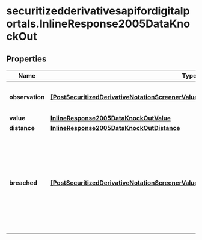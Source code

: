 # securitizedderivativesapifordigitalportals.InlineResponse2005DataKnockOut

## Properties

Name | Type | Description | Notes
------------ | ------------- | ------------- | -------------
**observation** | [**[PostSecuritizedDerivativeNotationScreenerValueRangesGetDataKnockOutObservationItems]**](PostSecuritizedDerivativeNotationScreenerValueRangesGetDataKnockOutObservationItems.md) | Values of the barrier observation modality. | [optional] 
**value** | [**InlineResponse2005DataKnockOutValue**](InlineResponse2005DataKnockOutValue.md) |  | [optional] 
**distance** | [**InlineResponse2005DataKnockOutDistance**](InlineResponse2005DataKnockOutDistance.md) |  | [optional] 
**breached** | [**[PostSecuritizedDerivativeNotationScreenerValueRangesGetDataKnockOutBreachedItems]**](PostSecuritizedDerivativeNotationScreenerValueRangesGetDataKnockOutBreachedItems.md) | Indicates whether securitized derivatives with a breached and with a non-breached knock-out barrier are among the results. | [optional] 


